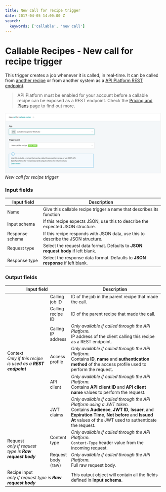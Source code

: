 ```yaml
---
title: New call for recipe trigger
date: 2017-04-05 14:00:00 Z
search:
  keywords: ['callable', 'new call']
---
```


# Callable Recipes - New call for recipe trigger

This trigger creates a job whenever it is called, in real-time. It can be called from [another recipe](call-recipe-action.md) or from another system as a [API Platform REST endpoint](/api-mgmt.md).

> API Platform must be enabled for your account before a callable recipe can be exposed as a REST endpoint. Check the [Pricing and Plans](https://www.workato.com/pricing?audience=general) page to find out more.

![New call for recipe trigger](/assets/images/features/callable-recipes/callable-recipe-trigger.png)
*New call for recipe trigger*

### Input fields

| Input field     | Description                                                                       |
| --------------- | --------------------------------------------------------------------------------- |
| Name            | Give this callable recipe trigger a name that describes its function             |
| Input schema    | If this recipe expects JSON, use this to describe the expected JSON structure.    |
| Response schema | If this recipe responds with JSON data, use this to describe the JSON structure.  |
| Request type    | Select the request data format. Defaults to **JSON request body** if left blank.  |
| Response type   | Select the response data format. Defaults to **JSON response** if left blank. |

### Output fields

<table class="unchanged rich-diff-level-one">
  <thead>
    <tr>
        <th colspan=2 width='40%'>Input field</th>
        <th>Description</th>
    </tr>
  </thead>
  <tbody>
    <tr>
      <td rowspan=6>
        Context<br>
        <i>Only if this recipe is used as a <b>REST endpoint</b></i>
      </td>
      <td>Calling job ID</td>
      <td>ID of the job in the parent recipe that made the call.</td>
    </tr>
    <tr>
      <td>Calling recipe ID</td>
      <td>ID of the parent recipe that made the call.</td>
    </tr>
    <tr>
      <td>Calling IP address</td>
      <td>
        <i>Only available if called through the API Platform.</i><br>
        IP address of the client calling this recipe as a REST endpoint.
      </td>
    </tr>
    <tr>
      <td>Access profile</td>
      <td>
        <i>Only available if called through the API Platform.</i><br>
        Contains <b>ID</b>, <b>name</b> and <b>authentication method</b> of the access profile used to perform the request.
      </td>
    </tr>
    <tr>
      <td>API client</td>
      <td>
        <i>Only available if called through the API Platform.</i><br>
        Contains <b>API client ID</b> and <b>API client name</b> values to perform the request.
      </td>
    </tr>
    <tr>
      <td>JWT claims</td>
      <td>
        <i>Only available if called through the API Platform using a JWT token.</i><br>
        Contains <b>Audience</b>, <b>JWT ID</b>, <b>Issuer</b>, and <b>Expiration Time</b>, <b>Not before</b> and <b>Issued At</b> values of the JWT used to authenticate the request.
      </td>
    </tr>
    <tr>
      <td rowspan=2>Request<br><i>only if request type is <b>Raw request body</b></i></td>
      <td>Content type</td>
      <td>
        <i>Only available if called through the API Platform.</i><br>
        <code>Content-Type</code> header value from the incoming request.
      </td>
    </tr>
    <tr>
      <td>Request body (raw)</td>
      <td>
        <i>Only available if called through the API Platform.</i><br>
        Full raw request body.
      </td>
    </tr>
    <tr>
      <td colspan=2>Recipe input<br><i>only if request type is <b>Raw request body</b></i></td>
      <td>This output object will contain all the fields defined in <b>Input schema<b>.</td>
    </tr>
  </tbody>
</table>
